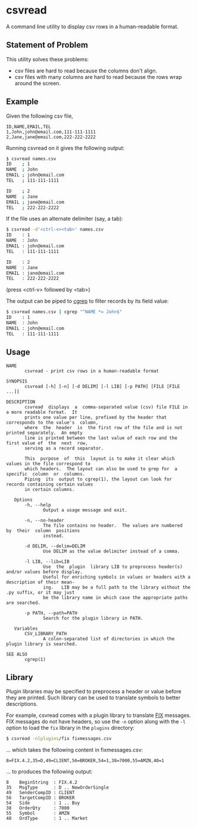 # csvread
A command line utility to display csv rows in a human-readable format.

## Statement of Problem

This utility solves these problems:

- csv files are hard to read because the columns don't align.
- csv files with many columns are hard to read because the rows wrap around the
  screen.

## Example

Given the following csv file,
```csv
ID,NAME,EMAIL,TEL
1,John,john@email.com,111-111-1111
2,Jane,jane@email.com,222-222-2222
```

Running csvread on it gives the following output:
```sh
$ csvread names.csv
ID    ; 1
NAME  ; John
EMAIL ; john@email.com
TEL   ; 111-111-1111

ID    ; 2
NAME  ; Jane
EMAIL ; jane@email.com
TEL   ; 222-222-2222
```

If the file uses an alternate delimiter (say, a tab):
```sh
$ csvread -d'<ctrl-v><tab>' names.csv
ID    : 1
NAME  : John
EMAIL : john@email.com
TEL   : 111-111-1111

ID    : 2
NAME  : Jane
EMAIL : jane@email.com
TEL   : 222-222-2222
```
(press &lt;ctrl-v&gt; followed by &lt;tab&gt;)

The output can be piped to [cgrep] to filter records by its field value:
```sh
$ csvread names.csv | cgrep "^NAME *= John$"
ID    : 1
NAME  : John
EMAIL : john@email.com
TEL   : 111-111-1111
```

## Usage
```
NAME
       csvread - print csv rows in a human-readable format

SYNOPSIS
       csvread [-h] [-n] [-d DELIM] [-l LIB] [-p PATH] [FILE [FILE ...]]

DESCRIPTION
       csvread  displays  a  comma-separated value (csv) file FILE in a more readable format.  It
       prints one value per line, prefixed by the header that corresponds to the value's  column,
       where  the  header  is  the first row of the file and is not printed separately.  An empty
       line is printed between the last value of each row and the first value of  the  next  row,
       serving as a record separator.

       This  purpose  of  this  layout is to make it clear which values in the file correspond to
       which headers.  The layout can also be used to grep for  a  specific  column  or  columns.
       Piping  its  output to cgrep(1), the layout can look for records containing certain values
       in certain columns.

   Options
       -h, --help
              Output a usage message and exit.

       -n, --no-header
              The file contains no header.  The values are numbered  by  their  column  positions
              instead.

       -d DELIM, --delim=DELIM
              Use DELIM as the value delimiter instead of a comma.

       -l LIB, --lib=LIB
              Use  the  plugin  library LIB to preprocess header(s) and/or values before display.
              Useful for enriching symbols in values or headers with a description of their mean‐
              ing.   LIB may be a full path to the library without the .py suffix, or it may just
              be the library name in which case the appropriate paths are searched.

       -p PATH, --path=PATH
              Search for the plugin library in PATH.

   Variables
       CSV_LIBRARY_PATH
              A colon-separated list of directories in which the plugin library is searched.

SEE ALSO
       cgrep(1)
```

## Library

Plugin libraries may be specified to preprocess a header or value before they
are printed. Such library can be used to translate symbols to better
descriptions.

For example, csvread comes with a plugin library to translate [FIX] messages.
FIX messages do not have headers, so use the `-n` option along with the `-l`
option to load the `fix` library in the `plugins` directory:
```sh
$ csvread -nlplugins/fix fixmessages.csv
```
... which takes the following content in fixmessages.csv:
```
8=FIX.4.2,35=D,49=CLIENT,56=BROKER,54=1,38=7000,55=AMZN,40=1
```
... to produces the following output:
```
8    BeginString  : FIX.4.2
35   MsgType      : D .. NewOrderSingle
49   SenderCompID : CLIENT
56   TargetCompID : BROKER
54   Side         : 1 .. Buy
38   OrderQty     : 7000
55   Symbol       : AMZN
40   OrdType      : 1 .. Market
```

[cgrep]: https://github.com/markuskimius/cgrep
[FIX]: http://fiximate.fixtrading.org/
